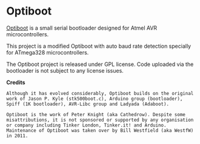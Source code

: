 # Optiboot

[Optiboot](https://github.com/Optiboot) is a small serial bootloader designed for Atmel AVR microcontrollers.

This project is a modified Optiboot with auto baud rate detection specially for ATmega328 microcontrollers.

The Optiboot project is released under GPL license.
Code uploaded via the bootloader is not subject to any license issues.

**Credits**
```
Although it has evolved considerably, Optiboot builds on the original work of Jason P. Kyle (stk500boot.c), Arduino group (bootloader), Spiff (1K bootloader), AVR-Libc group and Ladyada (Adaboot).

Optiboot is the work of Peter Knight (aka Cathedrow). Despite some misattributions, it is not sponsored or supported by any organisation or company including Tinker London, Tinker.it! and Arduino.
Maintenance of Optiboot was taken over by Bill Westfield (aka WestfW) in 2011.
```
